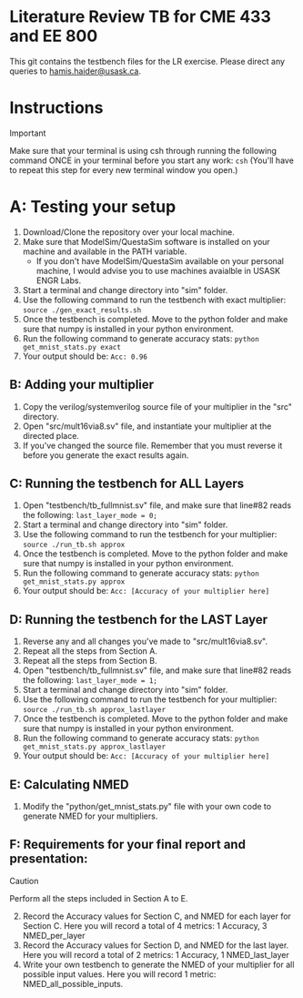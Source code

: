 # Literature Review TB for CME 433 and EE 800
This git contains the testbench files for the LR exercise. Please direct any queries to hamis.haider@usask.ca.  

# Instructions
> [!IMPORTANT]
> Make sure that your terminal is using csh through running the following command ONCE in your terminal before you start any work: `csh` (You'll have to repeat this step for every new terminal window you open.)
# A: Testing your setup
1. Download/Clone the repository over your local machine. 
2. Make sure that ModelSim/QuestaSim software is installed on your machine and available in the PATH variable. 
    * If you don't have ModelSim/QuestaSim available on your personal machine, I would advise you to use machines avaialble in USASK ENGR Labs. 
3. Start a terminal and change directory into "sim" folder.
4. Use the following command to run the testbench with exact multiplier: `source ./gen_exact_results.sh`
5. Once the testbench is completed. Move to the python folder and make sure that numpy is installed in your python environment.
6. Run the following command to generate accuracy stats: `python get_mnist_stats.py exact`
7. Your output should be: `Acc: 0.96`

## B: Adding your multiplier
1. Copy the verilog/systemverilog source file of your multiplier in the "src" directory. 
2. Open "src/mult16via8.sv" file, and instantiate your multiplier at the directed place. 
3. If you've changed the source file. Remember that you must reverse it before you generate the exact results again.

## C: Running the testbench for ALL Layers
1. Open "testbench/tb_fullmnist.sv" file, and make sure that line#82 reads the following: `last_layer_mode = 0;` 
2. Start a terminal and change directory into "sim" folder.
3. Use the following command to run the testbench for your multiplier: `source ./run_tb.sh approx`
4. Once the testbench is completed. Move to the python folder and make sure that numpy is installed in your python environment.
5. Run the following command to generate accuracy stats: `python get_mnist_stats.py approx`
6. Your output should be: `Acc: [Accuracy of your multiplier here]`

## D: Running the testbench for the LAST Layer
1. Reverse any and all changes you've made to "src/mult16via8.sv". 
2. Repeat all the steps from Section A.
3. Repeat all the steps from Section B.
4. Open "testbench/tb_fullmnist.sv" file, and make sure that line#82 reads the following: `last_layer_mode = 1;` 
5. Start a terminal and change directory into "sim" folder.
6. Use the following command to run the testbench for your multiplier: `source ./run_tb.sh approx_lastlayer`
7. Once the testbench is completed. Move to the python folder and make sure that numpy is installed in your python environment.
8. Run the following command to generate accuracy stats: `python get_mnist_stats.py approx_lastlayer`
9. Your output should be: `Acc: [Accuracy of your multiplier here]`

## E: Calculating NMED
1. Modify the "python/get_mnist_stats.py" file with your own code to generate NMED for your multipliers. 

## F: Requirements for your final report and presentation:

> [!CAUTION]
> Perform all the steps included in Section A to E. 

2. Record the Accuracy values for Section C, and NMED for each layer for Section C. Here you will record a total of 4 metrics: 1 Accuracy, 3 NMED_per_layer
3. Record the Accuracy values for Section D, and NMED for the last layer. Here you will record a total of 2 metrics: 1 Accuracy, 1 NMED_last_layer
4. Write your own testbench to generate the NMED of your multiplier for all possible input values. Here you will record 1 metric: NMED_all_possible_inputs.

<!-- 
## G: EE800 Students
1. The floating point inputs and weights are provided in "data/EE800data" folder.
2. A sample model is given in "python/float_mnist_model.py".
3. You can run the sample model by moving to the python folder and make sure that numpy is installed in your python environment.
4. Run the following command to generate accuracy stats: `python float_mnist_model`
5. You should see the following output: `Accuracy: 0.962`
6. You will have modify the provided testbench for your multiplier and posit format. You can convert the provided .txt files (from Step#1) directly to posit and feed into the testbench.  -->

